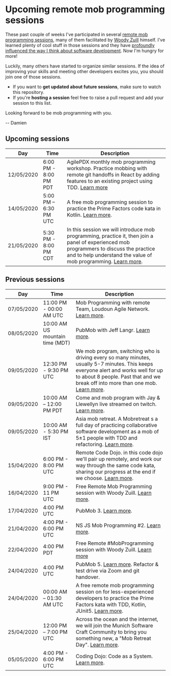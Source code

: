 # Upcoming remote mob programming sessions

These past couple of weeks I've participated in several [remote mob programming sessions](https://mobprogramming.org), many of them facilitated by [Woody Zuill](https://twitter.com/woodyzuill/) himself. I've learned plenty of cool stuff in those sessions and they have [profoundly influenced the way I think about software development](https://www.togetherwecode.com/articles/remote-team-failure-mob-programming-rescue/). Now I'm hungry for more!

Luckily, many others have started to organize similar sessions. If the idea of improving your skills and meeting other developers excites you, you should join one of those sessions.

- If you want to **get updated about future sessions**, make sure to watch this repository.
- If you're **hosting a session** feel free to raise a pull request and add your session to this list.

Looking forward to be mob programming with you.

-- Damien

## Upcoming sessions

| Day | Time | Description | 
|---|---|---|
| 12/05/2020 | 6:00 PM - 8:00 PM PDT | AgilePDX monthly mob programming workshop. Practice mobbing with remote git handoffs in React by adding features to an existing project using TDD. [Learn more](https://www.meetup.com/AgilePDX-User-Group-Portland-Metro/events/270456585/) |
| 14/05/2020 | 5:00 PM – 6:30 PM UTC | A free mob programming session to practice the Prime Factors code kata in Kotlin. [Learn more](https://neopragma.com/product/free-remote-mob-programming-session-14-may-utc-1700/). |
| 21/05/2020 | 5:30 PM - 8:00 PM CDT | In this session we will introduce mob programming, practice it, then join a panel of experienced mob programmers to discuss the practice and to help understand the value of mob programming. [Learn more](https://www.meetup.com/Chicago-Agile-Open-Space/events/267379925/). |

## Previous sessions

| Day | Time | Description | 
|---|---|---|
| 07/05/2020 | 11:00 PM - 00:00 AM UTC | Mob Programming with remote Team, Loudoun Agile Network. [Learn more](https://www.meetup.com/Loudoun-Agile-Network/events/269939611/?_xtd=gqFyqDIxNDY1NjQxoXCmaXBob25l&from=ref). |
| 08/05/2020 | 10:00 AM US mountain time (MDT)| PubMob with Jeff Langr. [Learn more](https://twitter.com/jlangr/status/1257707504617746432). |
| 09/05/2020 | 12:30 PM - 9:30 PM UTC | We mob program, switching who is driving every so many minutes, usually 5-7 minutes. This keeps everyone alert and works well for up to about 8 people. Past that and we break off into more than one mob. [Learn more](https://www.eventbrite.com/e/code-craftsman-saturdays-remote-tickets-86994443723?aff=ebdssbonlinesearch). |
| 09/05/2020 | 10:00 AM – 12:00 PM PDT | Come and mob program with Jay & Llewellyn live streamed on twitch. [Learn more](https://www.eventbrite.com/e/live-mobbing-tickets-104591098792). |
| 09/05/2020 | 10:00 AM - 5:30 PM IST | Asia mob retreat. A Mobretreat s a full day of practicing collaborative software development as a mob of 5±1 people with TDD and refactoring. [Learn more](https://nelkinda.com/events/2020/05/09/Asia-Mobretreat/). |
| 15/04/2020 | 6:00 PM - 8:00 PM UTC | Remote Code Dojo. in this code dojo we'll pair up remotely, and work our way through the same code kata, sharing our progress at the end if we choose. [Learn more](https://www.meetup.com/Coronadojo/events/269969736/). |
| 16/04/2020 | 9:00 PM - 11 PM UTC | Free Remote Mob Programming session with Woody Zuill. [Learn more](https://twitter.com/WoodyZuill/status/1250841603821858820?s=20). |
| 17/04/2020 | 4:00 PM UTC | PubMob 3. [Learn more](https://twitter.com/jlangr/status/1248678642722279425). |
| 21/04/2020 | 4:00 PM - 6:00 PM UTC | NS JS Mob Programming #2. [Learn more](https://www.meetup.com/novisadjs/events/270084457/). |
| 22/04/2020 | 4:00 PM PDT | Free Remote #MobProgramming session with Woody Zuill. [Learn more](https://twitter.com/WoodyZuill/status/1252982674685227012) |
| 24/04/2020 | 4:00 PM UTC | PubMob 5. [Learn more](https://twitter.com/jlangr/status/1252356267961536514). Refactor & test drive via Zoom and git handover. |
| 24/04/2020 | 00:00 AM – 01:30 AM UTC | A free remote mob programming session on for less-experienced developers to practice the Prime Factors kata with TDD, Kotlin, JUnit5. [Learn more](https://neopragma.com/product/free-remote-mob-programming-session-23-april-utc-0000/). |
| 25/04/2020 | 12:00 PM – 7:00 PM UTC | Across the ocean and the internet, we will join the Munich Software Craft Community to bring you something new, a "Mob Retreat Day". [Learn more](https://www.eventbrite.com/e/joint-mob-retreat-day-with-munich-software-craft-community-tickets-102532056140). |
| 05/05/2020 | 4:00 PM - 6:00 PM UTC |  Coding Dojo: Code as a System. [Learn more](https://www.meetup.com/Softwerkskammer-Rhein-Neckar/events/269950042/). |
